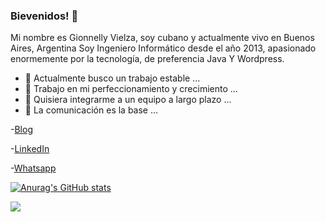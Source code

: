 ### Bievenidos! 👋

Mi nombre es Gionnelly Vielza, soy cubano y actualmente vivo en Buenos Aires, Argentina
Soy Ingeniero Informático desde el año 2013, apasionado enormemente por la tecnología,
de preferencia Java Y Wordpress.


- 🔭 Actualmente busco un trabajo estable ...
- 🌱 Trabajo en mi perfeccionamiento y crecimiento ...
- 👯 Quisiera integrarme a un equipo a largo plazo ...
- 💬 La comunicación es la base ...


-[Blog](https://gionnelly-v.com)

-[LinkedIn](https://www.linkedin.com/in/gionnelly-vielza-dur%C3%A1n-038875197/)

-[Whatsapp](https://wa.me/+5491150392391)

[![Anurag's GitHub stats](https://github-readme-stats.vercel.app/api?username=gvielza)](https://github.com/gvielza/github-readme-stats)

![](https://github-readme-stats.vercel.app/api/top-langs/?username=gvielza&layout=compact)

